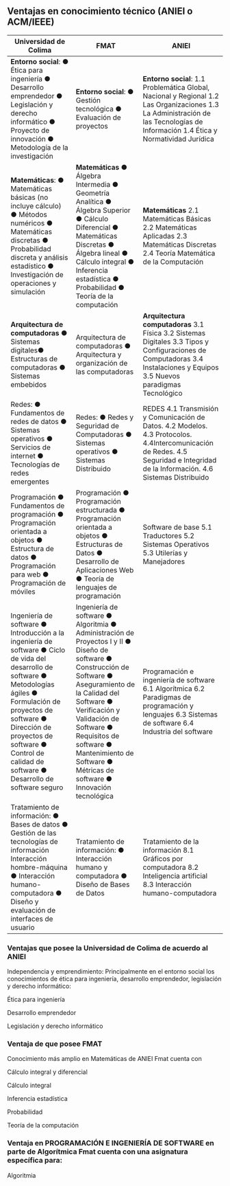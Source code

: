 ## Ventajas en conocimiento técnico (ANIEI o ACM/IEEE)  
| Universidad de Colima |FMAT |ANIEI|
| ----------- | ----------- |-----------|
| **Entorno social**:  ● Ética para ingeniería ● Desarrollo emprendedor ● Legislación y derecho informático ● Proyecto de innovación ● Metodología de la investigación | **Entorno social**:  ● Gestión tecnológica ● Evaluación de proyectos |**Entorno social**: 1.1 Problemática Global, Nacional y Regional  1.2 Las Organizaciones  1.3 La Administración de las Tecnologías de Información  1.4 Ética y Normatividad Jurídica 
|**Matemáticas**: ● Matemáticas básicas (no incluye cálculo) ● Métodos numéricos ● Matemáticas discretas ● Probabilidad discreta y análisis estadístico ● Investigación de operaciones y simulación|**Matemáticas** ● Álgebra Intermedia ● Geometría Analítica ● Álgebra Superior ● Cálculo Diferencial ● Matemáticas Discretas ● Álgebra lineal ● Cálculo integral ● Inferencia estadística ● Probabilidad ● Teoría de la computación|**Matemáticas** 2.1 Matemáticas Básicas  2.2 Matemáticas Aplicadas  2.3 Matemáticas Discretas  2.4 Teoría Matemática de la Computación|
|**Arquitectura de computadoras** ● Sistemas digitales● Estructuras de computadoras ● Sistemas embebidos|Arquitectura de computadoras ● Arquitectura y organización de las computadoras |**Arquitectura computadoras** 3.1 Física  3.2 Sistemas Digitales  3.3 Tipos y Configuraciones de Computadoras  3.4 Instalaciones y Equipos 3.5 Nuevos paradigmas Tecnológico | 
|Redes:  ● Fundamentos de redes de datos  ● Sistemas operativos  ● Servicios de internet  ● Tecnologías de redes emergentes  |Redes: ● Redes y Seguridad de Computadoras ● Sistemas operativos ● Sistemas Distribuido |REDES 4.1 Transmisión y Comunicación de Datos.  4.2 Modelos.  4.3 Protocolos.  4.4Intercomunicación de Redes.  4.5 Seguridad e Integridad de la Información.  4.6 Sistemas Distribuido |
|Programación  ● Fundamentos de programación  ● Programación orientada a objetos ● Estructura de datos  ● Programación para web  ● Programación de móviles  |Programación ● Programación estructurada ● Programación orientada a objetos ● Estructuras de Datos ● Desarrollo de Aplicaciones Web ● Teoría de lenguajes de programación |Software de base 5.1 Traductores  5.2 Sistemas Operativos  5.3 Utilerías y Manejadores |
|Ingeniería de software  ● Introducción a la ingeniería de software  ● Ciclo de vida del desarrollo de software  ● Metodologías ágiles  ● Formulación de proyectos de software ● Dirección de proyectos de software  ● Control de calidad de software  ● Desarrollo de software seguro|Ingeniería de software ● Algoritmia ● Administración de Proyectos I y II ● Diseño de software ● Construcción de Software ● Aseguramiento de la Calidad del Software ● Verificación y Validación de Software ● Requisitos de software ● Mantenimiento de Software ● Métricas de software ● Innovación tecnológica |Programación e ingeniería de software 6.1 Algorítmica  6.2 Paradigmas de programación y lenguajes 6.3 Sistemas de software  6.4 Industria del software |
|Tratamiento de información:  ● Bases de datos  ● Gestión de las tecnologías de información Interacción hombre-máquina  ● Interacción humano-computadora  ● Diseño y evaluación de interfaces de usuario |Tratamiento de información:  ● Interacción humano y computadora ● Diseño de Bases de Datos |Tratamiento de la información 8.1 Gráficos por computadora 8.2 Inteligencia artificial  8.3 Interacción humano-computadora|
### Ventajas que posee la Universidad de Colima de acuerdo al ANIEI

Independencia y emprendimiento: Principalmente en el entorno social los conocimientos de ética para ingeniería, desarrollo emprendedor, legislación y derecho informático: 

Ética para ingeniería 

Desarrollo emprendedor 

Legislación y derecho informático 

### Ventaja de que posee FMAT

Conocimiento más amplio en Matemáticas de ANIEI Fmat cuenta con 

Cálculo integral y diferencial 

Cálculo integral  

Inferencia estadística  

Probabilidad  

Teoría de la computación  

### Ventaja en PROGRAMACIÓN	E	INGENIERÍA	DE	SOFTWARE en parte de Algorítmica Fmat cuenta con una asignatura específica para:

Algoritmia 
